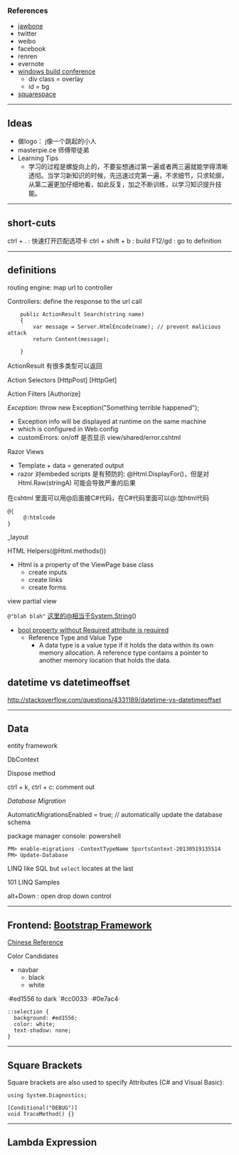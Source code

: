 ### References

- [jawbone](https://jawbone.com/up)
- twitter
- weibo
- facebook
- renren
- evernote
- [windows build conference](http://www.buildwindows.com/)
  - div class = overlay
  - id = bg
- [squarespace](http://www.squarespace.com/?channel=display&subchannel=daringfireball&campaign=610)



------------------------------------------------------------------------------
## Ideas

- 做logo： j像一个跳起的小人
- masterpie.ce 师傅带徒弟
- Learning Tips
  - 学习的过程是螺旋向上的，不要妄想通过第一遍或者两三遍就能学得清晰透彻。当学习新知识的时候，先迅速过完第一遍，不求细节，只求轮廓，从第二遍更加仔细地看，如此反复，加之不断训练，以学习知识提升技能。


------------------------------------------------------------------------------
## short-cuts
ctrl + .  : 快速打开匹配选项卡
ctrl + shift + b  : build
F12/gd : go to definition

------------------------------------------------------------------------------
## definitions

routing engine: map url to controller

Controllers: define the response to the url call

        public ActionResult Search(string name)
        {
            var message = Server.HtmlEncode(name); // prevent malicious attack
            return Content(message);

        }

ActionResult 有很多类型可以返回

Action Selectors
[HttpPost] [HttpGet]

Action Filters
[Authorize]


*Exception*: throw new Exception("Something terrible happened");

  - Exception info will be displayed at runtime on the same machine
  - which is configured in Web.config
  - customErrors: on/off 是否显示 view/shared/error.cshtml

Razor Views

  - Template + data = generated output
  - razor 对embeded scripts 是有预防的: @Html.DisplayFor()，但是对Html.Raw(stringA) 可能会导致严重的后果


在cshtml 里面可以用@后面接C#代码，在C#代码里面可以@:加html代码

    @{
         @:htmlcode
    }

_layout


HTML Helpers(@Html.methods())

- Html is a property of the ViewPage base class
     - create inputs
     - create links
     - create forms


view
partial view


`@"blah blah"` 这里的@相当于System.String()

- [bool property without Required attribute is required](http://stackoverflow.com/questions/14992010/bool-property-without-required-attribute-is-required)
  - Reference Type and Value Type
    - A data type is a value type if it holds the data within its own memory allocation. A reference type contains a pointer to another memory location that holds the data.

## datetime vs datetimeoffset

http://stackoverflow.com/questions/4331189/datetime-vs-datetimeoffset

------------------------------------------------------------------------------
## Data

entity framework

DbContext

Dispose method 

ctrl + k, ctrl + c:  comment out

*Database Migration*

AutomaticMigrationsEnabled = true; // automatically update the database schema

package manager console: powershell

    PM> enable-migrations -ContextTypeName SportsContext-20130519135514
    PM> Update-Database

LINQ like SQL but `select` locates at the last

101 LINQ Samples

alt+Down : open drop down control

------------------------------------------------------------------------------
## Frontend: [Bootstrap Framework](http://twitter.github.io/bootstrap/)

[Chinese Reference](http://www.bootcss.com/)

Color Candidates

- navbar
  - black
  - white

·#ed1556  to dark `#cc0033·
·#0e7ac4·

    ::selection {
      background: #ed1556;
      color: white;
      text-shadow: none;
    }


------------------------------------------------------------------------------
## Square Brackets

Square brackets are also used to specify Attributes (C# and Visual Basic):

    using System.Diagnostics; 
    
    [Conditional("DEBUG")] 
    void TraceMethod() {}

------------------------------------------------------------------------------
## Lambda Expression






